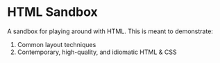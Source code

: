 # HTML Sandbox

A sandbox for playing around with HTML.  This is meant to demonstrate:

1. Common layout techniques
2. Contemporary, high-quality, and idiomatic HTML & CSS
